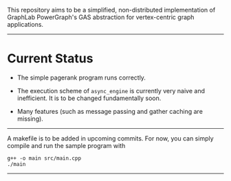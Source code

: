 This repository aims to be a simplified, non-distributed implementation of GraphLab PowerGraph's GAS abstraction for vertex-centric graph applications.

---
# Current Status
* The simple pagerank program runs correctly.

* The execution scheme of `async_engine` is currently very naive and inefficient. It is to be changed fundamentally soon.

* Many features (such as message passing and gather caching are missing).
---
A makefile is to be added in upcoming commits. For now, you can simply compile and run the sample program with
```
g++ -o main src/main.cpp 
./main
```
---
